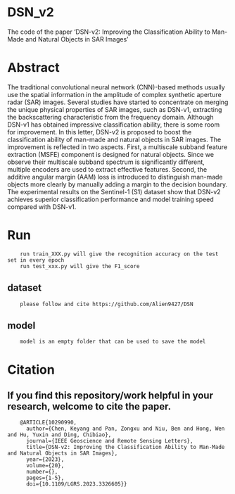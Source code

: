 # DSN_v2
The code of the paper ‘DSN-v2: Improving the Classification Ability to Man-Made and Natural Objects in SAR Images’

# Abstract
The traditional convolutional neural network (CNN)-based methods usually use the spatial information in the amplitude of complex synthetic aperture radar (SAR) images. Several studies have started to concentrate on merging the unique physical properties of SAR images, such as DSN-v1, extracting the backscattering characteristic from the frequency domain. Although DSN-v1 has obtained impressive classification ability, there is some room for improvement. In this letter, DSN-v2 is proposed to boost the classification ability of man-made and natural objects in SAR images. The improvement is reflected in two aspects. First, a multiscale subband feature extraction (MSFE) component is designed for natural objects. Since we observe their multiscale subband spectrum is significantly different, multiple encoders are used to extract effective features. Second, the additive angular margin (AAM) loss is introduced to distinguish man-made objects more clearly by manually adding a margin to the decision boundary. The experimental results on the Sentinel-1 (S1) dataset show that DSN-v2 achieves superior classification performance and model training speed compared with DSN-v1.

# Run
        run train_XXX.py will give the recognition accuracy on the test set in every epoch
        run test_xxx.py will give the F1_score
## dataset
        please follow and cite https://github.com/Alien9427/DSN

## model
        model is an empty folder that can be used to save the model
# Citation
## If you find this repository/work helpful in your research, welcome to cite the paper.
        @ARTICLE{10290990,
          author={Chen, Keyang and Pan, Zongxu and Niu, Ben and Hong, Wen and Hu, Yuxin and Ding, Chibiao},
          journal={IEEE Geoscience and Remote Sensing Letters}, 
          title={DSN-v2: Improving the Classification Ability to Man-Made and Natural Objects in SAR Images}, 
          year={2023},
          volume={20},
          number={},
          pages={1-5},
          doi={10.1109/LGRS.2023.3326605}}
